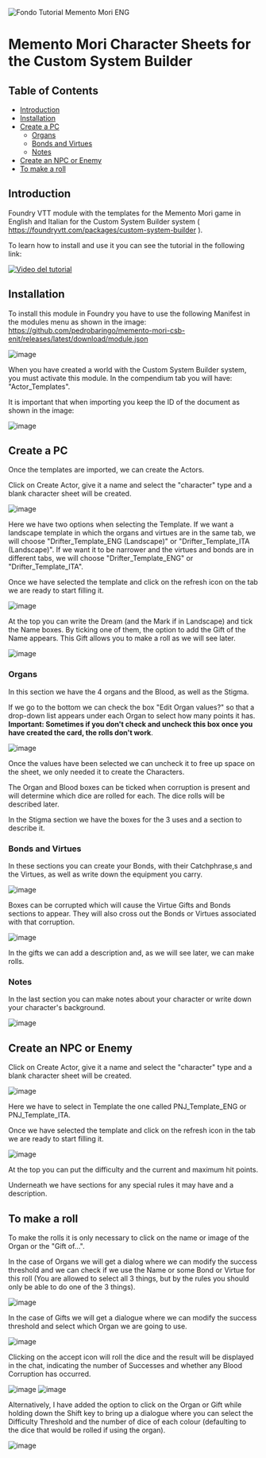 ![Fondo Tutorial Memento Mori ENG](https://github.com/pedrobaringo/memento-mori-csb-enit/assets/148097688/8b18e9b1-1b52-4ff4-8503-9437699683df)
# Memento Mori Character Sheets for the Custom System Builder

## Table of Contents
- [Introduction](#introduction)
- [Installation](#installation)
- [Create a PC](#create-a-pc)
  - [Organs](#organs)
  - [Bonds and Virtues](#bonds-and-virtues)
  - [Notes](#notes)
- [Create an NPC or Enemy](#create-an-npc-or-enemy)
- [To make a roll](#to-make-a-roll)

## Introduction
Foundry VTT module with the templates for the Memento Mori game in English and Italian for the Custom System Builder system ( https://foundryvtt.com/packages/custom-system-builder ).

To learn how to install and use it you can see the tutorial in the following link:

[![Video del tutorial](http://img.youtube.com/vi/OnefBmMfZno/0.jpg)](http://www.youtube.com/watch?v=OnefBmMfZno "Tutorial Foundry-Memento Mori")

## Installation
To install this module in Foundry you have to use the following Manifest in the modules menu as shown in the image: https://github.com/pedrobaringo/memento-mori-csb-enit/releases/latest/download/module.json

![image](https://github.com/pedrobaringo/memento-mori-csb-enit/assets/148097688/87d3f9df-207c-4c9c-b1d4-40603527b13f)

When you have created a world with the Custom System Builder system, you must activate this module. In the compendium tab you will have: "Actor_Templates".

It is important that when importing you keep the ID of the document as shown in the image:

![image](https://github.com/pedrobaringo/memento-mori-csb-enit/assets/148097688/2e3f8cdc-184e-499f-aa93-d987cd2ef644)

## Create a PC
Once the templates are imported, we can create the Actors.

Click on Create Actor, give it a name and select the "character" type and a blank character sheet will be created.

![image](https://github.com/pedrobaringo/memento-mori-csb-enit/assets/148097688/147111f9-1053-49c4-9eec-3c1a427a1607)

Here we have two options when selecting the Template. If we want a landscape template in which the organs and virtues are in the same tab, we will choose "Drifter_Template_ENG (Landscape)" or "Drifter_Template_ITA (Landscape)". If we want it to be narrower and the virtues and bonds are in different tabs, we will choose "Drifter_Template_ENG" or "Drifter_Template_ITA".

Once we have selected the template and click on the refresh icon on the tab we are ready to start filling it.

![image](https://github.com/pedrobaringo/memento-mori-csb-enit/assets/148097688/5a4b48e8-b6da-4885-a0ed-1c1ad33bbb44)

At the top you can write the Dream (and the Mark if in Landscape) and tick the Name boxes. By ticking one of them, the option to add the Gift of the Name appears. This Gift allows you to make a roll as we will see later.

![image](https://github.com/pedrobaringo/memento-mori-csb-enit/assets/148097688/8678bd2f-b822-4df1-a55b-19428378e2f2)

### Organs
In this section we have the 4 organs and the Blood, as well as the Stigma.

If we go to the bottom we can check the box "Edit Organ values?" so that a drop-down list appears under each Organ to select how many points it has. **Important: Sometimes if you don't check and uncheck this box once you have created the card, the rolls don't work**.

![image](https://github.com/pedrobaringo/memento-mori-csb-enit/assets/148097688/c505e812-a30a-4f41-bffe-6111e84196d0)

Once the values have been selected we can uncheck it to free up space on the sheet, we only needed it to create the Characters.

The Organ and Blood boxes can be ticked when corruption is present and will determine which dice are rolled for each. The dice rolls will be described later.

In the Stigma section we have the boxes for the 3 uses and a section to describe it.

### Bonds and Virtues
In these sections you can create your Bonds, with their Catchphrase,s and the Virtues, as well as write down the equipment you carry.

![image](https://github.com/pedrobaringo/memento-mori-csb-enit/assets/148097688/7d32c026-8210-4ed1-8fbb-21d03e95b145)

Boxes can be corrupted which will cause the Virtue Gifts and Bonds sections to appear. They will also cross out the Bonds or Virtues associated with that corruption.

![image](https://github.com/pedrobaringo/memento-mori-csb-enit/assets/148097688/5797c63a-b2b8-4786-a017-27e8b3aff030)

In the gifts we can add a description and, as we will see later, we can make rolls.

### Notes
In the last section you can make notes about your character or write down your character's background.

![image](https://github.com/pedrobaringo/memento-mori-csb-enit/assets/148097688/d3e5ebfe-e2e1-4be5-b690-9c71e966fe09)

## Create an NPC or Enemy
Click on Create Actor, give it a name and select the "character" type and a blank character sheet will be created.

![image](https://github.com/pedrobaringo/memento-mori-csb-enit/assets/148097688/2ec10313-c953-44b1-84ad-08118e3bedb7)

Here we have to select in Template the one called PNJ_Template_ENG or PNJ_Template_ITA.

Once we have selected the template and click on the refresh icon in the tab we are ready to start filling it.

![image](https://github.com/pedrobaringo/memento-mori-csb-enit/assets/148097688/7b229616-7729-42ea-80bc-ae4251a041f0)

At the top you can put the difficulty and the current and maximum hit points.

Underneath we have sections for any special rules it may have and a description.

## To make a roll
To make the rolls it is only necessary to click on the name or image of the Organ or the "Gift of...".

In the case of Organs we will get a dialog where we can modify the success threshold and we can check if we use the Name or some Bond or Virtue for this roll (You are allowed to select all 3 things, but by the rules you should only be able to do one of the 3 things).

![image](https://github.com/pedrobaringo/memento-mori-csb-enit/assets/148097688/3e4be380-901a-4499-97e9-efd8a97c118e)

In the case of Gifts we will get a dialogue where we can modify the success threshold and select which Organ we are going to use.

![image](https://github.com/pedrobaringo/memento-mori-csb-enit/assets/148097688/671a3ba0-08ec-4c51-ba26-8221ffc382c0)

Clicking on the accept icon will roll the dice and the result will be displayed in the chat, indicating the number of Successes and whether any Blood Corruption has occurred.

![image](https://github.com/pedrobaringo/memento-mori-csb-enit/assets/148097688/f4dfd247-9df9-4d4b-ad2b-e2464504e08c)
![image](https://github.com/pedrobaringo/memento-mori-csb-enit/assets/148097688/650f28df-0211-4ca4-ad49-c4e30d659874)

Alternatively, I have added the option to click on the Organ or Gift while holding down the Shift key to bring up a dialogue where you can select the Difficulty Threshold and the number of dice of each colour (defaulting to the dice that would be rolled if using the organ).

![image](https://github.com/pedrobaringo/memento-mori-csb-enit/assets/148097688/dc61e7a4-29fa-453c-86de-fce4f6d93319)
